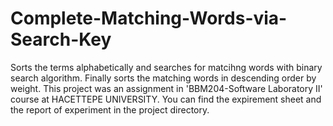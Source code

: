 # Complete-Matching-Words-via-Search-Key
Sorts the terms alphabetically and searches for matcihng words with binary search algorithm. Finally sorts the matching words in descending order by weight.
This project was an assignment in 'BBM204-Software Laboratory II' course at HACETTEPE UNIVERSITY. You can find the expirement sheet and the report of experiment in the project directory.
